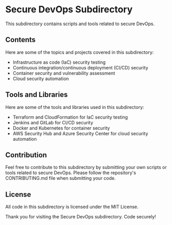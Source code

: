 # Secure DevOps Subdirectory

This subdirectory contains scripts and tools related to secure DevOps.

## Contents

Here are some of the topics and projects covered in this subdirectory:

- Infrastructure as code (IaC) security testing
- Continuous integration/continuous deployment (CI/CD) security
- Container security and vulnerability assessment
- Cloud security automation

## Tools and Libraries

Here are some of the tools and libraries used in this subdirectory:

- Terraform and CloudFormation for IaC security testing
- Jenkins and GitLab for CI/CD security
- Docker and Kubernetes for container security
- AWS Security Hub and Azure Security Center for cloud security automation

## Contribution

Feel free to contribute to this subdirectory by submitting your own scripts or tools related to secure DevOps. Please follow the repository's CONTRIBUTING.md file when submitting your code.

## License

All code in this subdirectory is licensed under the MIT License.

Thank you for visiting the Secure DevOps subdirectory. Code securely!
